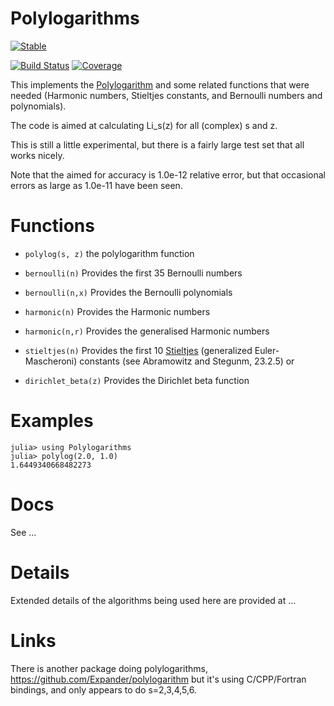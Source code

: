 # Polylogarithms

[![Stable](https://img.shields.io/badge/docs-stable-blue.svg)](https://mroughan.github.io/Polylogarithms.jl/stable)
<!-- [![Dev](https://img.shields.io/badge/docs-dev-blue.svg)](https://matthew.roughan@adelaide.edu.au.github.io/Polylogarithms.jl/dev) -->
[![Build Status](https://travis-ci.com/mroughan/Polylogarithms.jl.svg?branch=master)](https://travis-ci.com/mroughan/Polylogarithms.jl)
[![Coverage](https://codecov.io/gh/mroughan/Polylogarithms.jl/branch/master/graph/badge.svg)](https://codecov.io/gh/mroughan/Polylogarithms.jl)

This implements the
[Polylogarithm](https://en.wikipedia.org/wiki/Polylogarithm#Relationship_to_other_functions)
and some related functions that were needed (Harmonic numbers,
Stieltjes constants, and Bernoulli numbers and polynomials).

The code is aimed at calculating Li_s(z) for all (complex) s and z. 

This is still a little experimental, but there is a fairly large test
set that all works nicely.

Note that the aimed for accuracy is 1.0e-12 relative error, but that
occasional errors as large as 1.0e-11 have been seen. 

# Functions

 + `polylog(s, z)` the polylogarithm function
 
 + `bernoulli(n)`  Provides the first 35 Bernoulli numbers
 + `bernoulli(n,x)`  Provides the Bernoulli polynomials
 
 + `harmonic(n)` Provides the Harmonic numbers
 + `harmonic(n,r)` Provides the generalised Harmonic numbers
 
 + `stieltjes(n)` Provides the first 10 [Stieltjes](https://en.wikipedia.org/wiki/Stieltjes_constants) (generalized Euler-Mascheroni) constants (see Abramowitz and Stegunm, 23.2.5) or 
 
 + `dirichlet_beta(z)` Provides the Dirichlet beta function
 

# Examples

```
julia> using Polylogarithms
julia> polylog(2.0, 1.0)
1.6449340668482273
```


# Docs

See ...

# Details

Extended details of the algorithms being used here are provided at ...



# Links

There is another package doing polylogarithms,
https://github.com/Expander/polylogarithm 
but it's using C/CPP/Fortran
bindings, and only appears to do s=2,3,4,5,6.
